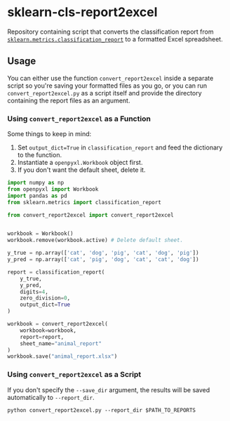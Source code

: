 # sklearn-cls-report2excel
Repository containing script that converts the classification report from [`sklearn.metrics.classification_report`](https://github.com/scikit-learn/scikit-learn/blob/main/sklearn/metrics/_classification.py#L2405) to a formatted Excel spreadsheet.

## Usage

You can either use the function `convert_report2excel` inside a separate script so you're saving your formatted files as you go, or you can run `convert_report2excel.py` as a script itself and provide the directory containing the report files as an argument.

### Using `convert_report2excel` as a Function

Some things to keep in mind:
  1. Set `output_dict=True` in `classification_report` and feed the dictionary to the function.
  2. Instantiate a `openpyxl.Workbook` object first.
  3. If you don't want the default sheet, delete it.

```Python
import numpy as np
from openpyxl import Workbook
import pandas as pd
from sklearn.metrics import classification_report

from convert_report2excel import convert_report2excel


workbook = Workbook()
workbook.remove(workbook.active) # Delete default sheet.

y_true = np.array(['cat', 'dog', 'pig', 'cat', 'dog', 'pig'])
y_pred = np.array(['cat', 'pig', 'dog', 'cat', 'cat', 'dog'])

report = classification_report(
    y_true,
    y_pred,
    digits=4,
    zero_division=0,
    output_dict=True
)

workbook = convert_report2excel(
    workbook=workbook,
    report=report,
    sheet_name="animal_report"
)
workbook.save("animal_report.xlsx")
```

### Using `convert_report2excel` as a Script

If you don't specify the `--save_dir` argument, the results will be saved automatically to `--report_dir`.

```
python convert_report2excel.py --report_dir $PATH_TO_REPORTS
```
